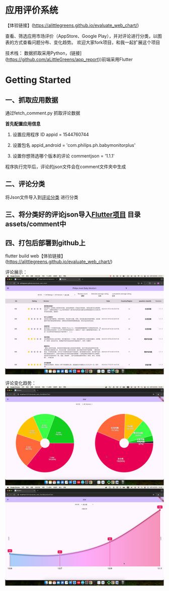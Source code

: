 # 应用评价系统

【体验链接】(https://alittlegreens.github.io/evaluate_web_chart/)

查看、筛选应用市场评价（AppStore、Google Play），并对评论进行分类，以图表的方式查看问题分布、变化趋势。
欢迎大家fork项目，和我一起扩展这个项目


技术栈：
数据抓取采用Python，(链接](https://github.com/aLittleGreens/app_report))前端采用Flutter

# Getting Started
## 一、抓取应用数据
通过fetch_comment.py 抓取评论数据

**首先配置应用信息**

1. 设置应用程序 ID
appid = 1544760744

2. 设置包名
appid_android = 'com.philips.ph.babymonitorplus'

3. 设置你想筛选哪个版本的评论 commentjson = '1.1.1'

程序执行完毕后，评论的json文件会在comment文件夹中生成


## 二、评论分类
将Json文件导入到[评论分类](https://alittlegreens.github.io/app_report/#/) 进行分类


## 三、将分类好的评论json导入[Flutter项目](https://github.com/aLittleGreens/evaluate_app_chart) 目录assets/comment中

## 四、打包后部署到github上

flutter build web【体验链接】(https://alittlegreens.github.io/evaluate_web_chart/)




评论展示：![图片说明](https://github.com/aLittleGreens/evaluate_web_chart/blob/main/screenshot/1.png)

评论变化趋势：
![图片说明](https://github.com/aLittleGreens/evaluate_web_chart/blob/main/screenshot/2.png)
![图片说明](https://github.com/aLittleGreens/evaluate_web_chart/blob/main/screenshot/3.png)



